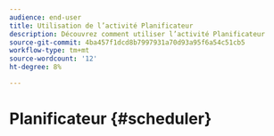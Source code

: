 ```yaml
---
audience: end-user
title: Utilisation de l’activité Planificateur
description: Découvrez comment utiliser l’activité Planificateur
source-git-commit: 4ba457f1dcd8b7997931a70d93a95f6a54c51cb5
workflow-type: tm+mt
source-wordcount: '12'
ht-degree: 8%

---
```



# Planificateur {#scheduler}
